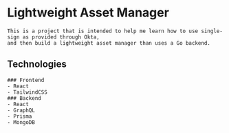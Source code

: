 # Lightweight Asset Manager

```
This is a project that is intended to help me learn how to use single-sign as provided through Okta,
and then build a lightweight asset manager than uses a Go backend.
```

## Technologies

```
### Frontend
- React
- TailwindCSS
### Backend
- React
- GraphQL
- Prisma
- MongoDB
```
